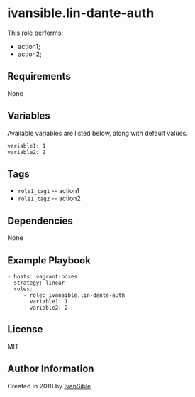 # ivansible.lin-dante-auth
This role performs:
 - action1;
 - action2;


## Requirements

None


## Variables

Available variables are listed below, along with default values.

    variable1: 1
    variable2: 2

## Tags

- `role1_tag1` -- action1
- `role1_tag2` -- action2


## Dependencies

None


## Example Playbook

    - hosts: vagrant-boxes
      strategy: linear
      roles:
         - role: ivansible.lin-dante-auth
           variable1: 1
           variable2: 2


## License

MIT

## Author Information

Created in 2018 by [IvanSible](https://github.com/ivansible)

